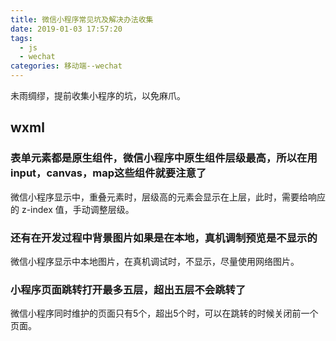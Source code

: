 ```yaml
---
title: 微信小程序常见坑及解决办法收集
date: 2019-01-03 17:57:20
tags: 
  - js
  - wechat
categories: 移动端--wechat
---
```


未雨绸缪，提前收集小程序的坑，以免麻爪。

<!-- more -->

## wxml

### 表单元素都是原生组件，微信小程序中原生组件层级最高，所以在用input，canvas，map这些组件就要注意了

微信小程序显示中，重叠元素时，层级高的元素会显示在上层，此时，需要给响应的 z-index 值，手动调整层级。

### 还有在开发过程中背景图片如果是在本地，真机调制预览是不显示的

微信小程序显示中本地图片，在真机调试时，不显示，尽量使用网络图片。

### 小程序页面跳转打开最多五层，超出五层不会跳转了

微信小程序同时维护的页面只有5个，超出5个时，可以在跳转的时候关闭前一个页面。